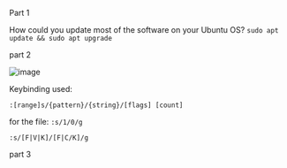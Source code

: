 Part 1

How could you update most of the software on your Ubuntu OS?
```sudo apt update && sudo apt upgrade```


part 2

![image](https://user-images.githubusercontent.com/93286045/206561208-9c62f846-d553-4eab-8ac5-3a326eb4a809.png)

Keybinding used:

```:[range]s/{pattern}/{string}/[flags] [count]```

for the file:
```:s/1/0/g```

```:s/[F|V|K]/[F|C/K]/g```



part 3
